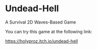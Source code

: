# Undead-Hell
A Survival 2D Waves-Based Game

You can try this game at the following link:

https://holyproz.itch.io/undead-hell
